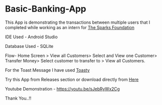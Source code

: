# Basic-Banking-App
This App is demonstrating the transactions between multiple users that I completed while working as an intern for [The Sparks Foundation](https://www.thesparksfoundationsingapore.org/)

IDE Used - Android Studio

Database Used - SQLite

Flow- Home Screen > View all Customers> Select and View one Customer> Transfer Money> Select customer to transfer to > View all Customers.

For the Toast Message I have used [Toasty](https://github.com/GrenderG/Toasty)

Try this App from Releases section or download directly from [Here](https://github.com/heysoumyadeep/Basic-Banking-App/releases/download/v1.0/Basic-Banking-App.apk)

Youtube Demonstration - https://youtu.be/sJebRyWx2Cg

Thank You..!!
